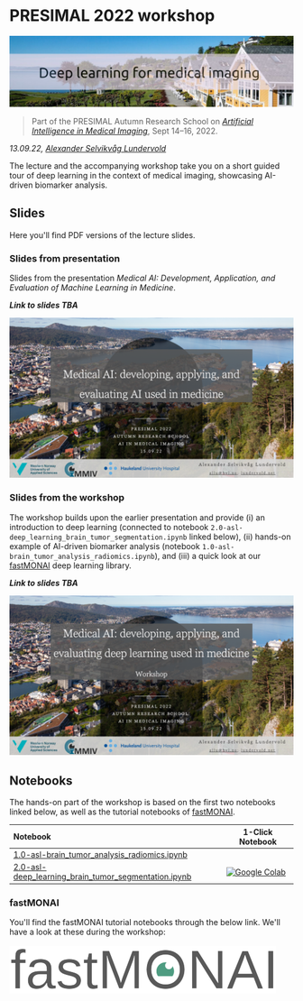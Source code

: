 # PRESIMAL 2022 workshop

<a href="">![](assets/presimal-solstrand-banner.jpg)</a>

> Part of the PRESIMAL Autumn Research School on _[Artificial Intelligence in Medical Imaging](https://mmiv.no/3937-2/)_, Sept 14&ndash;16, 2022. 

_13.09.22, [Alexander Selvikvåg Lundervold](https://alexander.lundervold.com/)_

The lecture and the accompanying workshop take you on a short guided tour of deep learning in the context of medical imaging, showcasing AI-driven biomarker analysis.


<!--![](assets/under-construction.png)-->

## Slides

Here you'll find PDF versions of the lecture slides.

### Slides from presentation

Slides from the presentation _Medical AI: Development, Application, and Evaluation of Machine Learning in Medicine_.

***Link to slides TBA***


<a href="">![](assets/PRESIMAL2022-1509-Lundervold-MedicalAI.png)</a>

### Slides from the workshop

The workshop builds upon the earlier presentation and provide (i) an introduction to deep learning (connected to notebook `2.0-asl-deep_learning_brain_tumor_segmentation.ipynb` linked below), (ii) hands-on example of AI-driven biomarker analysis (notebook `1.0-asl-brain_tumor_analysis_radiomics.ipynb`), and (iii) a quick look at our [fastMONAI](https://fastmonai.no) deep learning library. 

***Link to slides TBA***

<a href="">![](assets/PRESIMAL2022-1509-Lundervold-MedicalAI-workshop.png)</a>


## Notebooks

The hands-on part of the workshop is based on the first two notebooks linked below, as well as the tutorial notebooks of [fastMONAI](https://fastmonai.no). 



| Notebook    |      1-Click Notebook      |
|:----------|------|
|  [1.0-asl-brain_tumor_analysis_radiomics.ipynb](https://nbviewer.org/github/MMIV-ML/presimal2022/blob/master/notebooks/1.0-asl-brain_tumor_analysis_radiomics.ipynb)  | 
|  [2.0-asl-deep_learning_brain_tumor_segmentation.ipynb](https://nbviewer.org/github/MMIV-ML/presimal2022/blob/master/notebooks/2.0-asl-deep_learning_brain_tumor_segmentation.ipynb)  | [![Google Colab](https://colab.research.google.com/assets/colab-badge.svg)](https://colab.research.google.com/github/MMIV-ML/presimal2022/blob/master/notebooks/2.0-asl-deep_learning_brain_tumor_segmentation.ipynb)


### fastMONAI

You'll find the fastMONAI tutorial notebooks through the below link. We'll have a look at these during the workshop:
<br><br>
<a href="https://fastmonai.no">![](assets/fastmonai_v1.png)</a>

